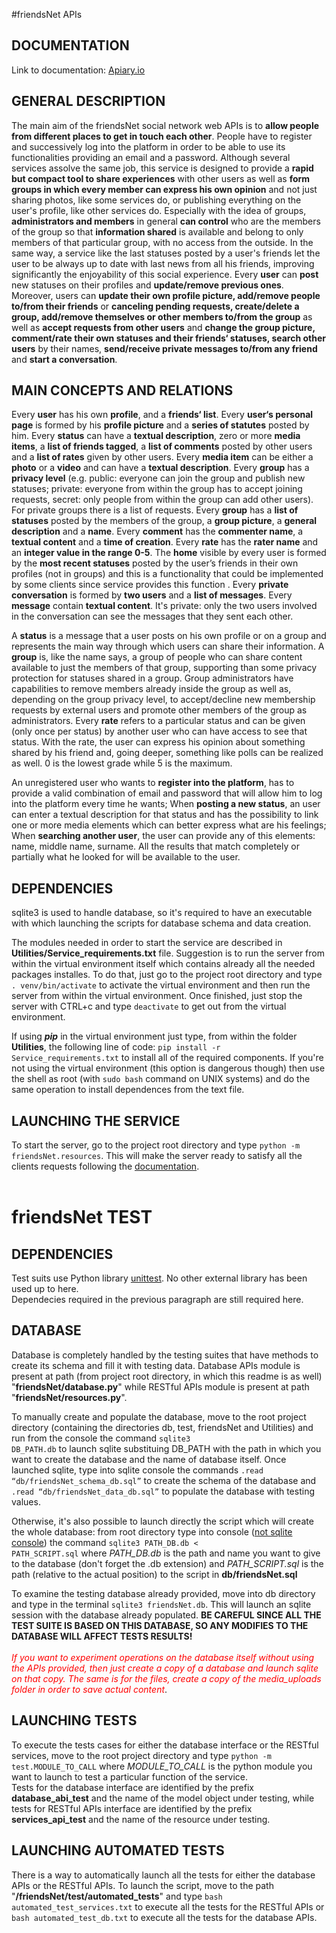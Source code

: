 #friendsNet APIs

## DOCUMENTATION

Link to documentation: <a href = "http://docs.friendsnetapis.apiary.io/#">Apiary.io</a>

## GENERAL DESCRIPTION

The main aim of the friendsNet social network web APIs is to <strong>allow people from different places to get in touch each other</strong>. People have to register and successively log into the platform in order to be able to use its functionalities providing an email and a password.
Although several services assolve the same job, this service is designed to provide a <strong>rapid but compact tool to share experiences</strong> with other users as well as <strong>form groups in which every member can express his own opinion</strong> and not just sharing photos, like some services do, or publishing everything on the user's profile, like other services do. Especially with the idea of groups, <strong>administrators and members</strong> in general <strong>can control</strong> who are the members of the group so that <strong>information shared</strong> is available and belong to only members of that particular group, with no access from the outside.
In the same way, a service like the last statuses posted by a user's friends let the user to be always up to date with last news from all his friends, improving significantly the enjoyability of this social experience.
Every <strong>user</strong> can <strong>post</strong> new statuses on their profiles and <strong>update/remove previous ones</strong>. Moreover, users can <strong>update their own profile picture, add/remove people to/from their friends</strong> or <strong>canceling pending requests, create/delete a group, add/remove themselves or other members to/from the group</strong> as well as <strong>accept requests from other users</strong> and <strong>change the group picture, comment/rate their own statuses and their friends&lsquo; statuses, search other users</strong> by their names, <strong>send/receive private messages to/from any friend</strong> and <strong>start a conversation</strong>.

## MAIN CONCEPTS AND RELATIONS

Every <strong>user</strong> has his own <strong>profile</strong>, and a <strong>friends&lsquo; list</strong>.
Every <strong>user&lsquo;s personal page</strong> is formed by his <strong>profile picture</strong> and a <strong>series of statutes</strong> posted by him.
Every <strong>status</strong> can have a <strong>textual description</strong>, zero or more <strong>media items</strong>, a <strong>list of friends tagged</strong>, a <strong>list of comments</strong> posted by other users and a <strong>list of rates</strong> given by other users.
Every <strong>media item</strong> can be either a <strong>photo</strong> or a <strong>video</strong> and can have a <strong>textual description</strong>.
Every <strong>group</strong> has a <strong>privacy level</strong> (e.g. public: everyone can join the group and publish new statuses; private: everyone from within the group has to accept joining requests, secret: only people from within the group can add other users). For private groups there is a list of requests.
Every <strong>group</strong> has a <strong>list of statuses</strong> posted by the members of the group, a <strong>group picture</strong>, a <strong>general description</strong> and a <strong>name</strong>.
Every <strong>comment</strong> has the <strong>commenter name</strong>, a <strong>textual content</strong> and a <strong>time of creation</strong>.
Every <strong>rate</strong> has the <strong>rater name</strong> and an <strong>integer value in the range 0-5</strong>.
The <strong>home</strong> visible by every user is formed by the <strong>most recent statuses</strong> posted by the user’s friends in their own profiles (not in groups) and this is a functionality that could be implemented by some clients since service provides this function .
Every <strong>private conversation</strong> is formed by <strong>two users</strong> and a <strong>list of messages</strong>.
Every <strong>message</strong> contain <strong>textual content</strong>. It's private: only the two users involved in the conversation can see the messages that they sent each other.

A <strong>status</strong> is a message that a user posts on his own profile or on a group and represents the main way through which users can share their information.
A <strong>group</strong> is, like the name says, a group of people who can share content available to just the members of that group, supporting than some privacy protection for statuses shared in a group. Group administrators have capabilities to remove members already inside the group as well as, depending on the group privacy level, to accept/decline new membership requests by external users and promote other members of the group as administrators.
Every <strong>rate</strong> refers to a particular status and can be given (only once per status) by another user who can have access to see that status. With the rate, the user can express his opinion about something shared by his friend and, going deeper, something like polls can be realized as well. 0 is the lowest grade while 5 is the maximum.

An unregistered user who wants to <strong>register into the platform</strong>, has to provide a valid combination of email and password that will allow him to log into the platform every time he wants;
When <strong>posting a new status</strong>, an user can enter a textual description for that status and has the possibility to link one or more media elements which can better express what are his feelings;
When <strong>searching another user</strong>, the user can provide any of this elements: name, middle name, surname. All the results that match completely or partially what he looked for will be available to the user.

## DEPENDENCIES

sqlite3 is used to handle database, so it's required to have an executable with which launching the scripts for database schema and data creation.

The modules needed in order to start the service are described in <strong>Utilities/Service_requirements.txt</strong> file. Suggestion is to run the server from within the virtual environment itself which contains already all the needed packages installes. To do that, just go to the project root directory and type <code>. venv/bin/activate</code> to activate the virtual environment and then run the server from within the virtual environment. Once finished, just stop the server with CTRL+c and type <code>deactivate</code> to get out from the virtual environment.

If using <i><strong>pip</strong></i> in the virtual environment just type, from within the folder <strong>Utilities</strong>, the following line of code: <code>pip install -r Service_requirements.txt</code> to install all of the required components. If you're not using the virtual environment (this option is dangerous though) then use the shell as root (with <code>sudo bash</code> command on UNIX systems) and do the same operation to install dependences from the text file.

## LAUNCHING THE SERVICE

To start the server, go to the project root directory and type <code>python -m friendsNet.resources</code>. This will make the server ready to satisfy all the clients requests following the <a href = http://docs.friendsnetapis.apiary.io>documentation</a>.<br><br>

# friendsNet TEST

## DEPENDENCIES
Test suits use Python library <a href = "https://docs.python.org/2/library/unittest.html">unittest</a>. No other external library has been used up to here.<br>
Dependecies required in the previous paragraph are still required here.

## DATABASE
Database is completely handled by the testing suites that have methods to create its schema and fill it with testing data.
Database APIs module is present at path (from project root directory, in which this readme is as well) "<strong>friendsNet/database.py</strong>" while RESTful APIs module is present at path "<strong>friendsNet/resources.py</strong>".

To manually create and populate the database, move to the root project directory (containing the directories db, test, friendsNet and Utilities) and run from the console the command <code>sqlite3 DB_PATH.db</code> to launch sqlite substituing DB_PATH with the path in which you want to create the database and the name of database itself.
Once launched sqlite, type into sqlite console the commands <code>.read &ldquo;db/friendsNet_schema_db.sql&rdquo;</code> to create the schema of the database and <code>.read &ldquo;db/friendsNet_data_db.sql&rdquo;</code> to populate the database with testing values.

Otherwise, it's also possible to launch directly the script which will create the whole database: from root directory type into console (<u>not sqlite console</u>) the command <code>sqlite3 PATH_DB.db < PATH_SCRIPT.sql</code> where <i>PATH_DB.db</i> is the path and name you want to give to the database (don't forget the .db extension) and <i>PATH_SCRIPT.sql</i> is the path (relative to the actual position) to the script in <strong>db/friendsNet.sql</strong>

To examine the testing database already provided, move into db directory and type in the terminal <code>sqlite3 friendsNet.db</code>. This will launch an sqlite session with the database already populated. <strong>BE CAREFUL SINCE ALL THE TEST SUITE IS BASED ON THIS DATABASE, SO ANY MODIFIES TO THE DATABASE WILL AFFECT TESTS RESULTS!</strong><br><br>
<i style= "color : red">If you want to experiment operations on the database itself without using the APIs provided, then just create a copy of a database and launch sqlite on that copy. The same is for the files, create a copy of the media_uploads folder in order to save actual content</i>.

## LAUNCHING TESTS
To execute the tests cases for either the database interface or the RESTful services, move to the root project directory and type <code>python -m test.MODULE_TO_CALL</code> where <i>MODULE_TO_CALL</i> is the python module you want to launch to test a particular function of the service.<br>
Tests for the database interface are identified by the prefix <strong>database_abi_test</strong> and the name of the model object under testing, while tests for RESTful APIs interface are identified by the prefix <strong>services_api_test</strong> and the name of the resource under testing.

## LAUNCHING AUTOMATED TESTS
There is a way to automatically launch all the tests for either the database APIs or the RESTful APIs. To launch the script, move to the path "<strong>/friendsNet/test/automated_tests</strong>" and type <code>bash automated_test_services.txt</code> to execute all the tests for the RESTful APIs or <code>bash automated_test_db.txt</code> to execute all the tests for the database APIs.
